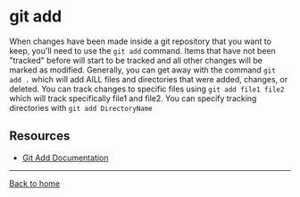 # git add

When changes have been made inside a git repository that you want to keep, you'll need to use the `git add` command. 
Items that have not been "tracked" before will start to be tracked and all other changes will be marked as modified. 
Generally, you can get away with the command `git add .` which will add AlLL files and directories that were added, changes, or deleted. 
You can track changes to specific files using `git add file1 file2` which will track specifically file1 and file2. 
You can specify tracking directories with `git add DirectoryName`

## Resources

- [Git Add Documentation](https://git-scm.com/docs/git-add)

---

[Back to home](../README.md)